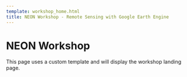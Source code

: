 ```yaml
---
template: workshop_home.html
title: NEON Workshop - Remote Sensing with Google Earth Engine
---
```


# NEON Workshop

This page uses a custom template and will display the workshop landing page.
